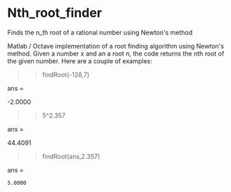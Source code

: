 # Nth_root_finder
Finds the n_th root of a rational number using Newton's method


Matlab / Octave implementation of a root finding algorithm using Newton's method.
Given a number x and an a root n, the code returns the nth root of the given number. Here are a couple of examples:

> > findRoot(-128,7)

ans =

   -2.0000


> > 5^2.357

ans =

   44.4091

> > findRoot(ans,2.357)

ans =

    5.0000
